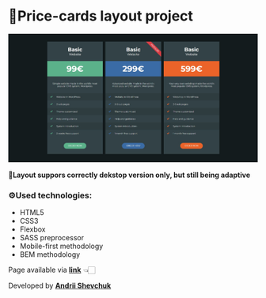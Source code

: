 # 🎨Price-cards layout project

  <img  src="./layout-images/layout-image.jpg"  width="1000">


**📏Layout suppors correctly dekstop version only, but still being adaptive**

### ⚙️Used technologies:

- HTML5
- CSS3
- Flexbox
- SASS preprocessor
- Mobile-first methodology
- BEM methodology

Page available via **[link](https://andrii618.github.io/price-cards_layout/)** 👈🏻

Developed by **[Andrii Shevchuk](https://github.com/Andrii618/)** 
